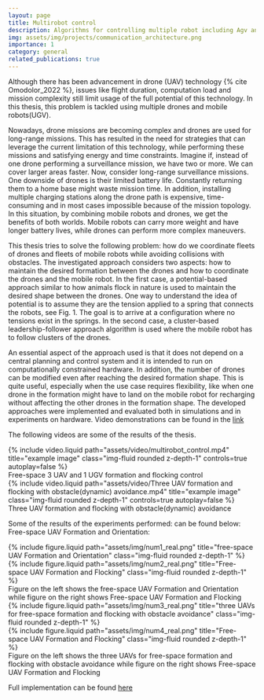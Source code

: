 ```yaml
---
layout: page
title: Multirobot control
description: Algorithms for controlling multiple robot including Agv and Uav at the same time. 
img: assets/img/projects/communication_architecture.png
importance: 1
category: general
related_publications: true
---
```


Although there has been advancement in drone (UAV) technology 
{% cite Omodolor_2022 %}, issues like flight duration, computation load and mission complexity still limit usage of the full potential of this technology. In this thesis, this problem is tackled using multiple drones and mobile robots(UGV).

Nowadays, drone missions are becoming complex and drones are used for
long-range missions. This has resulted in the need for strategies that can leverage the current limitation of this technology, while performing these missions
and satisfying energy and time constraints. Imagine if, instead of one drone
performing a surveillance mission, we have two or more. We can cover larger
areas faster. Now, consider long-range surveillance missions. One downside of
drones is their limited battery life. Constantly returning them to a home base
might waste mission time. In addition, installing multiple charging stations
along the drone path is expensive, time-consuming and in most cases impossible because of the mission topology. In this situation, by combining mobile
robots and drones, we get the benefits of both worlds. Mobile robots can carry
more weight and have longer battery lives, while drones can perform more
complex maneuvers.

This thesis tries to solve the following problem: how do we coordinate fleets
of drones and fleets of mobile robots while avoiding collisions with obstacles.
The investigated approach considers two aspects: how to maintain the desired
formation between the drones and how to coordinate the drones and the mobile
robot. In the first case, a potential-based approach similar to how animals
flock in nature is used to maintain the desired shape between the drones. One
way to understand the idea of potential is to assume they are the tension
applied to a spring that connects the robots, see Fig. 1. The goal is to arrive
at a configuration where no tensions exist in the springs. In the second case, a 
cluster-based leadership-follower approach algorithm is used where the mobile
robot has to follow clusters of the drones.


An essential aspect of the approach used is that it does not depend on a
central planning and control system and it is intended to run on computationally constrained hardware. In addition, the number of drones can be modified even after reaching the desired formation shape. This is quite useful, especially
when the use case requires flexibility, like when one drone in the formation might have to land on the mobile robot for recharging without affecting the other drones in the formation shape. The developed approaches were implemented and evaluated both in simulations and in experiments on hardware. 
Video demonstrations can be found in the [link](https://www.youtube.com/playlist?list=PLdsouUoVwMKNFyUv798AElfGWj3b5Zl1F)

The following videos are some of the results of the thesis. 
<div class="row">
    <div class="col-sm mt-3 mt-md-0">
        {% include video.liquid path="assets/video/multirobot_control.mp4" title="example image" class="img-fluid rounded z-depth-1" controls=true autoplay=false %}
    </div>
</div>
<div class="caption">
    Free-space 3 UAV and 1 UGV formation and flocking control
</div>

<div class="row">
    <div class="col-sm mt-3 mt-md-0">
        {% include video.liquid path="assets/video/Three UAV formation and flocking with obstacle(dynamic) avoidance.mp4" title="example image" class="img-fluid rounded z-depth-1" controls=true autoplay=false %}
    </div>
</div>
<div class="caption">
    Three UAV formation and flocking with obstacle(dynamic) avoidance
</div>

Some of the results of the experiments performed: can be found below:
Free-space UAV Formation and Orientation:


<div class="row justify-content-sm-center">
    <div class="col-sm-6 mt-3 mt-md-0">
        {% include figure.liquid path="assets/img/num1_real.png" title="free-space UAV Formation and Orientation" class="img-fluid rounded z-depth-1" %}
    </div>
    <div class="col-sm-6 mt-3 mt-md-0">
        {% include figure.liquid path="assets/img/num2_real.png" title="Free-space UAV Formation and Flocking" class="img-fluid rounded z-depth-1" %}
    </div>
</div>
<div class="caption">
    Figure on the left shows the free-space UAV Formation and Orientation while figure on the right shows  Free-space UAV Formation and Flocking
</div>


<div class="row justify-content-sm-center">
    <div class="col-sm-6 mt-3 mt-md-0">
        {% include figure.liquid path="assets/img/num3_real.png" title="three UAVs for free-space formation and flocking
with obstacle avoidance" class="img-fluid rounded z-depth-1" %}
    </div>
    <div class="col-sm-6 mt-3 mt-md-0">
        {% include figure.liquid path="assets/img/num4_real.png" title="Free-space UAV Formation and Flocking" class="img-fluid rounded z-depth-1" %}
    </div>
</div>
<div class="caption">
    Figure on the left shows the three UAVs for free-space formation and flocking
with obstacle avoidance  while figure on the right shows  Free-space UAV Formation and Flocking
</div>

Full implementation can be found [here](https://github.com/stevedanomodolor/formation_and_coordination_of_UAV_and_UGV) 